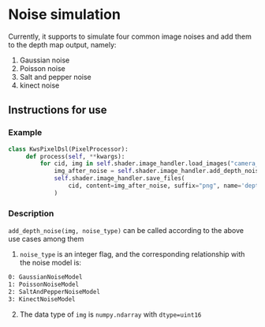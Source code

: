 # Noise simulation
Currently, it supports to simulate four common image noises and add them to the depth map output, namely:
1. Gaussian noise
2. Poisson noise
3. Salt and pepper noise
4. kinect noise

## Instructions for use

### Example

```python
class KwsPixelDsl(PixelProcessor):
     def process(self, **kwargs):
         for cid, img in self.shader.image_handler.load_images("camera_depth.png", mode="pillow"):
             img_after_noise = self.shader.image_handler.add_depth_noise(img, 3)
             self.shader.image_handler.save_files(
                 cid, content=img_after_noise, suffix="png", name='depth'
             )
```
### Description
`add_depth_noise(img, noise_type)` can be called according to the above use cases
among them

1. `noise_type` is an integer flag, and the corresponding relationship with the noise model is:

```bash
0: GaussianNoiseModel
1: PoissonNoiseModel
2: SaltAndPepperNoiseModel
3: KinectNoiseModel
```
2. The data type of `img` is `numpy.ndarray` with `dtype=uint16`